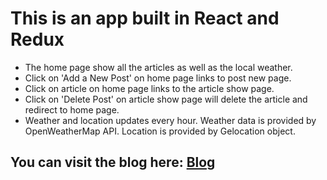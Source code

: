 # This is an app built in React and Redux

- The home page show all the articles as well as the local weather. 
- Click on 'Add a New Post' on home page links to post new page.
- Click on article on home page links to the article show page.
- Click on 'Delete Post' on article show page will delete the article and redirect to home page.
- Weather and location updates every hour. Weather data is provided by OpenWeatherMap API. Location is provided by Gelocation object.

## You can visit the blog here: [Blog](https://infinite-sea-36325.herokuapp.com/)
